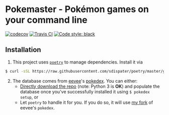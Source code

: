 # Pokemaster - Pokémon games on your command line

[![codecov](https://codecov.io/gh/kipyin/pokemaster/branch/develop/graph/badge.svg)](https://codecov.io/gh/kipyin/pokemaster) [![Travis CI](https://img.shields.io/travis/com/kipyin/pokemaster/develop.svg?label=Travis%20CI)](https://travis-ci.com/kipyin/pokemaster) [![Code style: black](https://img.shields.io/badge/code%20style-black-000000.svg)](https://github.com/ambv/black)

## Installation

1. This project uses [`poetry`](https://poetry.eustace.io) to manage dependencies. Install it via
```bash
$ curl -sSL https://raw.githubusercontent.com/sdispater/poetry/master/get-poetry.py | python
```
2. The database comes from [eevee](https://eev.ee)'s [pokedex](https://github.com/veekun/pokedex). You can either:
    - [Directly download the repo](https://github.com/veekun/pokedex/wiki/Getting-Data#1-get-the-code) (note: Python 3 is **OK**) and populate the database once you've successfully installed it using `$ pokedex setup`, or
    - Let `poetry` to handle it for you. If you do so, it will use [my fork](https://github.com/kipyin/pokedex) of eevee's `pokedex`.

